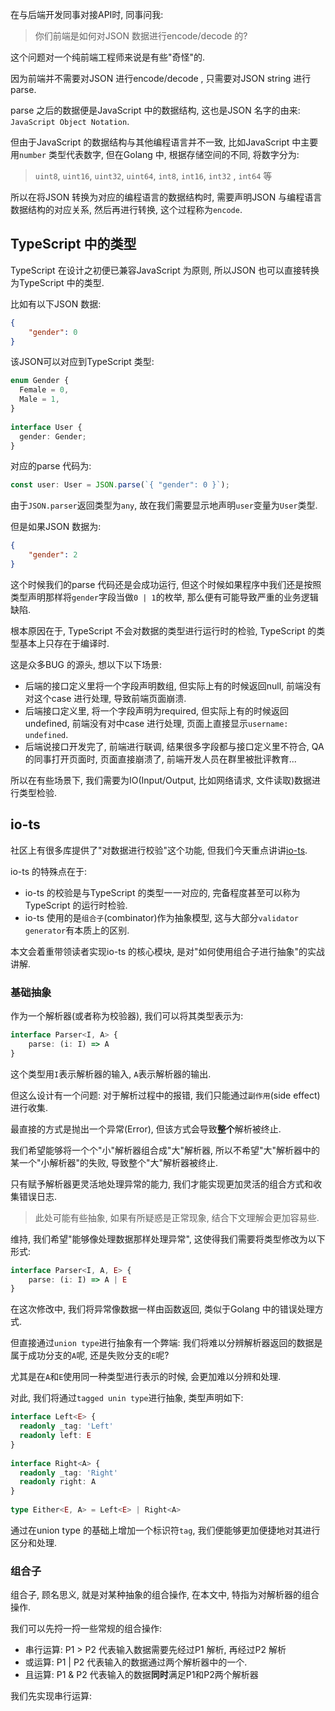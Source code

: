 在与后端开发同事对接API时, 同事问我:
> 你们前端是如何对JSON 数据进行encode/decode 的?

这个问题对一个纯前端工程师来说是有些"奇怪"的.

因为前端并不需要对JSON 进行encode/decode , 只需要对JSON string 进行parse.

parse 之后的数据便是JavaScript 中的数据结构, 这也是JSON 名字的由来: `JavaScript Object Notation`.

但由于JavaScript 的数据结构与其他编程语言并不一致, 比如JavaScript 中主要用`number` 类型代表数字, 但在Golang 中, 根据存储空间的不同, 将数字分为:

> `uint8`, `uint16`, `uint32`, `uint64`, `int8`, `int16`, `int32` , `int64` 等

所以在将JSON 转换为对应的编程语言的数据结构时, 需要声明JSON 与编程语言数据结构的对应关系, 然后再进行转换, 这个过程称为`encode`.

## TypeScript 中的类型

TypeScript 在设计之初便已兼容JavaScript 为原则, 所以JSON 也可以直接转换为TypeScript 中的类型.

比如有以下JSON 数据:
```JSON
{
	"gender": 0
}
```

该JSON可以对应到TypeScript 类型:
```TypeScript
enum Gender {  
  Female = 0,  
  Male = 1,  
}  
  
interface User {  
  gender: Gender;  
}
```

对应的parse 代码为:
```TypeScript
const user: User = JSON.parse(`{ "gender": 0 }`);
```

由于`JSON.parser`返回类型为`any`, 故在我们需要显示地声明`user`变量为`User`类型.

但是如果JSON 数据为:
```JSON
{
	"gender": 2
}
```

这个时候我们的parse 代码还是会成功运行, 但这个时候如果程序中我们还是按照类型声明那样将`gender`字段当做`0 | 1`的枚举, 那么便有可能导致严重的业务逻辑缺陷.

根本原因在于, TypeScript 不会对数据的类型进行运行时的检验, TypeScript 的类型基本上只存在于编译时.

这是众多BUG 的源头, 想以下以下场景:

- 后端的接口定义里将一个字段声明数组, 但实际上有的时候返回null, 前端没有对这个case 进行处理, 导致前端页面崩溃.
- 后端接口定义里, 将一个字段声明为required, 但实际上有的时候返回undefined, 前端没有对中case 进行处理, 页面上直接显示`username: undefined`.
- 后端说接口开发完了, 前端进行联调, 结果很多字段都与接口定义里不符合, QA的同事打开页面时, 页面直接崩溃了, 前端开发人员在群里被批评教育...

所以在有些场景下, 我们需要为IO(Input/Output, 比如网络请求, 文件读取)数据进行类型检验.

## io-ts

社区上有很多库提供了"对数据进行校验"这个功能, 但我们今天重点讲讲[io-ts](https://github.com/gcanti/io-ts).

io-ts 的特殊点在于:
- io-ts 的校验是与TypeScript 的类型一一对应的, 完备程度甚至可以称为TypeScript 的运行时检验.
- io-ts 使用的是`组合子`(combinator)作为抽象模型, 这与大部分`validator generator`有本质上的区别.

本文会着重带领读者实现io-ts 的核心模块, 是对"如何使用组合子进行抽象"的实战讲解.

### 基础抽象

作为一个解析器(或者称为校验器), 我们可以将其类型表示为:
```TypeScript
interface Parser<I, A> {
	parse: (i: I) => A
}
```

这个类型用`I`表示解析器的输入, `A`表示解析器的输出.

但这么设计有一个问题: 对于解析过程中的报错, 我们只能通过`副作用`(side effect)进行收集.

最直接的方式是抛出一个异常(Error), 但该方式会导致**整个**解析被终止.

我们希望能够将一个个"小"解析器组合成"大"解析器, 所以不希望"大"解析器中的某一个"小解析器"的失败, 导致整个"大"解析器被终止.

只有赋予解析器更灵活地处理异常的能力, 我们才能实现更加灵活的组合方式和收集错误日志.

> 此处可能有些抽象, 如果有所疑惑是正常现象, 结合下文理解会更加容易些.

维持, 我们希望"能够像处理数据那样处理异常", 这使得我们需要将类型修改为以下形式:

```TypeScript
interface Parser<I, A, E> {
	parse: (i: I) => A | E
}
```

在这次修改中, 我们将异常像数据一样由函数返回, 类似于Golang 中的错误处理方式.

但直接通过`union type`进行抽象有一个弊端: 我们将难以分辨解析器返回的数据是属于成功分支的`A`呢, 还是失败分支的`E`呢?

尤其是在`A`和`E`使用同一种类型进行表示的时候, 会更加难以分辨和处理.

对此, 我们将通过`tagged unin type`进行抽象, 类型声明如下:

```TypeScript
interface Left<E> {  
  readonly _tag: 'Left'  
  readonly left: E  
}  
  
interface Right<A> {  
  readonly _tag: 'Right'  
  readonly right: A  
}  
  
type Either<E, A> = Left<E> | Right<A>
```

通过在union type 的基础上增加一个标识符`tag`, 我们便能够更加便捷地对其进行区分和处理.

### 组合子

组合子, 顾名思义, 就是对某种抽象的组合操作, 在本文中, 特指为对解析器的组合操作.

我们可以先捋一捋一些常规的组合操作:

- 串行运算: P1 > P2 代表输入数据需要先经过P1 解析, 再经过P2 解析
- 或运算: P1 | P2 代表输入的数据通过两个解析器中的一个.
- 且运算: P1 & P2 代表输入的数据**同时**满足P1和P2两个解析器

我们先实现串行运算:

```TypeScript

```
















